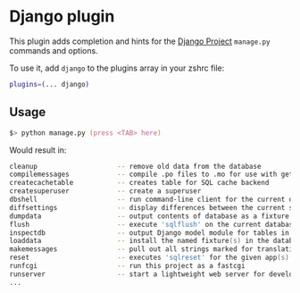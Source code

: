 # Django plugin

This plugin adds completion and hints for the [Django Project](https://www.djangoproject.com/) `manage.py` commands
and options.

To use it, add `django` to the plugins array in your zshrc file:

```zsh
plugins=(... django)
```

## Usage

```zsh
$> python manage.py (press <TAB> here)
```

Would result in:

```zsh
cleanup                    -- remove old data from the database
compilemessages            -- compile .po files to .mo for use with gettext
createcachetable           -- creates table for SQL cache backend
createsuperuser            -- create a superuser
dbshell                    -- run command-line client for the current database
diffsettings               -- display differences between the current settings and Django defaults
dumpdata                   -- output contents of database as a fixture
flush                      -- execute 'sqlflush' on the current database
inspectdb                  -- output Django model module for tables in database
loaddata                   -- install the named fixture(s) in the database
makemessages               -- pull out all strings marked for translation
reset                      -- executes 'sqlreset' for the given app(s)
runfcgi                    -- run this project as a fastcgi
runserver                  -- start a lightweight web server for development
...
```
